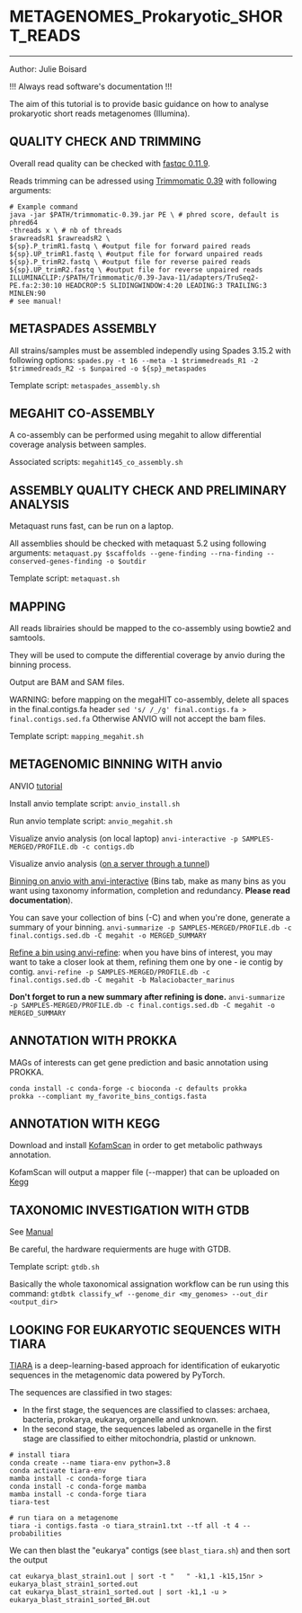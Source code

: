 
# METAGENOMES_Prokaryotic_SHORT_READS
---

Author: Julie Boisard

!!! Always read software's documentation !!!

The aim of this tutorial is to provide basic guidance on how to analyse prokaryotic short reads metagenomes (Illumina).


## QUALITY CHECK AND TRIMMING

Overall read quality can be checked with [fastqc 0.11.9](https://www.bioinformatics.babraham.ac.uk/projects/fastqc/).

Reads trimming can be adressed using [Trimmomatic 0.39](http://www.usadellab.org/cms/?page=trimmomatic) with following arguments:

```
# Example command
java -jar $PATH/trimmomatic-0.39.jar PE \ # phred score, default is phred64
-threads x \ # nb of threads
$rawreadsR1 $rawreadsR2 \
${sp}.P_trimR1.fastq \ #output file for forward paired reads
${sp}.UP_trimR1.fastq \ #output file for forward unpaired reads
${sp}.P_trimR2.fastq \ #output file for reverse paired reads
${sp}.UP_trimR2.fastq \ #output file for reverse unpaired reads
ILLUMINACLIP:/$PATH/Trimmomatic/0.39-Java-11/adapters/TruSeq2-PE.fa:2:30:10 HEADCROP:5 SLIDINGWINDOW:4:20 LEADING:3 TRAILING:3 MINLEN:90
# see manual!
```


## METASPADES ASSEMBLY

All strains/samples must be assembled independly using Spades 3.15.2 with following options:
`spades.py -t 16 --meta -1 $trimmedreads_R1 -2 $trimmedreads_R2 -s $unpaired -o ${sp}_metaspades`

Template script:
`metaspades_assembly.sh `

## MEGAHIT CO-ASSEMBLY

A co-assembly can be performed using megahit to allow differential coverage analysis between samples.

Associated scripts:
`megahit145_co_assembly.sh `


## ASSEMBLY QUALITY CHECK AND PRELIMINARY ANALYSIS

Metaquast runs fast, can be run on a laptop.

All assemblies should be checked with metaquast 5.2 using following arguments:
`metaquast.py $scaffolds --gene-finding --rna-finding --conserved-genes-finding -o $outdir`

Template script:
`metaquast.sh`

## MAPPING

All reads librairies should be mapped to the co-assembly using bowtie2 and samtools.

They will be used to compute the differential coverage by anvio during the binning process.

Output are BAM and SAM files.

WARNING: before mapping on the megaHIT co-assembly, delete all spaces in the final.contigs.fa header
`sed 's/ /_/g' final.contigs.fa > final.contigs.sed.fa`
Otherwise ANVIO will not accept the bam files.

Template script:
`mapping_megahit.sh`

## METAGENOMIC BINNING WITH anvio

ANVIO [tutorial](https://merenlab.org/2016/06/22/anvio-tutorial-v2/)

Install anvio template script:
`anvio_install.sh`

Run anvio template script:
`anvio_megahit.sh`

Visualize anvio analysis (on local laptop)
`anvi-interactive -p SAMPLES-MERGED/PROFILE.db -c contigs.db`

Visualize anvio analysis ([on a server through a tunnel](https://merenlab.org/2015/11/28/visualizing-from-a-server/))

[Binning on anvio with anvi-interactive](https://anvio.org/help/7/programs/anvi-interactive/) (Bins tab, make as many bins as you want using taxonomy information, completion and redundancy. **Please read documentation**).

You can save your collection of bins (-C) and when you're done, generate a summary of your binning.
`anvi-summarize -p SAMPLES-MERGED/PROFILE.db -c final.contigs.sed.db -C megahit -o MERGED_SUMMARY`


[Refine a bin using anvi-refine](https://merenlab.org/2015/05/11/anvi-refine/): when you have bins of interest, you may want to take a closer look at them, refining them one by one - ie contig by contig.
`anvi-refine -p SAMPLES-MERGED/PROFILE.db -c final.contigs.sed.db -C megahit -b Malaciobacter_marinus`

**Don't forget to run a new summary after refining is done.**
`anvi-summarize -p SAMPLES-MERGED/PROFILE.db -c final.contigs.sed.db -C megahit -o MERGED_SUMMARY`

## ANNOTATION WITH PROKKA

MAGs of interests can get gene prediction and basic annotation using PROKKA.

```
conda install -c conda-forge -c bioconda -c defaults prokka
prokka --compliant my_favorite_bins_contigs.fasta
```

## ANNOTATION WITH KEGG

Download and install [KofamScan](https://github.com/takaram/kofam_scan) in order to get metabolic pathways annotation.

KofamScan will output a mapper file (--mapper) that can be uploaded on [Kegg](https://www.kegg.jp/kegg/mapper/reconstruct.html)


## TAXONOMIC INVESTIGATION WITH GTDB

See [Manual](https://ecogenomics.github.io/GTDBTk/examples/classify_wf.html)

Be careful, the hardware requierments are huge with GTDB.

Template script:
`gtdb.sh`

Basically the whole taxonomical assignation workflow can be run using this command:
`gtdbtk classify_wf --genome_dir <my_genomes> --out_dir <output_dir>`

## LOOKING FOR EUKARYOTIC SEQUENCES WITH TIARA

[TIARA](https://github.com/ibe-uw/tiara) is a deep-learning-based approach for identification of eukaryotic sequences in the metagenomic data powered by PyTorch.

The sequences are classified in two stages:
* In the first stage, the sequences are classified to classes: archaea, bacteria, prokarya, eukarya, organelle and unknown.
* In the second stage, the sequences labeled as organelle in the first stage are classified to either mitochondria, plastid or unknown.


```
# install tiara
conda create --name tiara-env python=3.8
conda activate tiara-env
mamba install -c conda-forge tiara
conda install -c conda-forge mamba
mamba install -c conda-forge tiara
tiara-test

# run tiara on a metagenome
tiara -i contigs.fasta -o tiara_strain1.txt --tf all -t 4 --probabilities
```
We can then blast the "eukarya" contigs (see `blast_tiara.sh`) and then sort the output

```
cat eukarya_blast_strain1.out | sort -t "	" -k1,1 -k15,15nr > eukarya_blast_strain1_sorted.out
cat eukarya_blast_strain1_sorted.out | sort -k1,1 -u > eukarya_blast_strain1_sorted_BH.out
```
